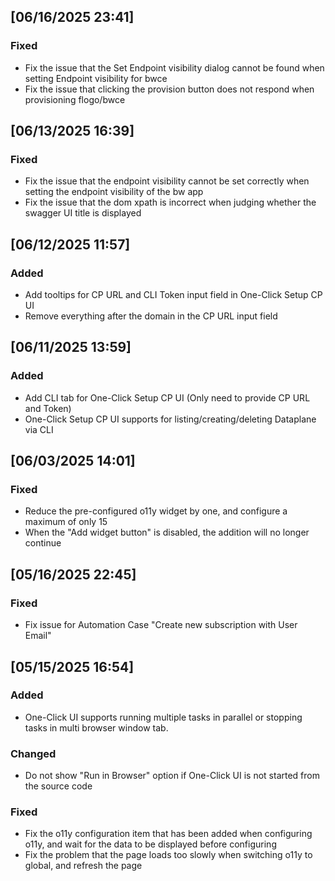 ## [06/16/2025 23:41]
### Fixed
- Fix the issue that the Set Endpoint visibility dialog cannot be found when setting Endpoint visibility for bwce
- Fix the issue that clicking the provision button does not respond when provisioning flogo/bwce

## [06/13/2025 16:39]
### Fixed
- Fix the issue that the endpoint visibility cannot be set correctly when setting the endpoint visibility of the bw app
- Fix the issue that the dom xpath is incorrect when judging whether the swagger UI title is displayed

## [06/12/2025 11:57]
### Added
- Add tooltips for CP URL and CLI Token input field in One-Click Setup CP UI
- Remove everything after the domain in the CP URL input field

## [06/11/2025 13:59]
### Added
- Add CLI tab for One-Click Setup CP UI (Only need to provide CP URL and Token)
- One-Click Setup CP UI supports for listing/creating/deleting Dataplane via CLI

## [06/03/2025 14:01]

### Fixed
- Reduce the pre-configured o11y widget by one, and configure a maximum of only 15
- When the "Add widget button" is disabled, the addition will no longer continue

## [05/16/2025 22:45]

### Fixed
- Fix issue for Automation Case "Create new subscription with User Email"


## [05/15/2025 16:54]

### Added
- One-Click UI supports running multiple tasks in parallel or stopping tasks in multi browser window tab.

### Changed
- Do not show "Run in Browser" option if One-Click UI is not started from the source code

### Fixed
- Fix the o11y configuration item that has been added when configuring o11y, and wait for the data to be displayed before configuring
- Fix the problem that the page loads too slowly when switching o11y to global, and refresh the page
